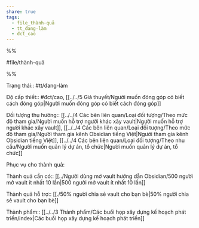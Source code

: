 ```yaml
---  
share: true  
tags:  
  - file_thành-quả  
  - tt_đang-làm  
  - đct_cao  
---  
```

  
%%  
#file/thành-quả  
%%  
Trạng thái:: #tt/đang-làm  
Độ cấp thiết:: #đct/cao, [[../../5 Giả thuyết/Người muốn đóng góp có biết cách đóng góp|Người muốn đóng góp có biết cách đóng góp]]  
Đối tượng thụ hưởng:: [[../../4 Các bên liên quan/Loại đối tượng/Theo mức độ tham gia/Người muốn hỗ trợ người khác xây vault|Người muốn hỗ trợ người khác xây vault]], [[../../4 Các bên liên quan/Loại đối tượng/Theo mức độ tham gia/Người tham gia kênh Obsidian tiếng Việt|Người tham gia kênh Obsidian tiếng Việt]], [[../../4 Các bên liên quan/Loại đối tượng/Theo nhu cầu/Người muốn quản lý dự án, tổ chức|Người muốn quản lý dự án, tổ chức]]  
  
Phục vụ cho thành quả:  
  
Thành quả cần có:: [[../Người dùng mở vault hướng dẫn Obsidian/500 người mở vault ít nhất 10 lần|500 người mở vault ít nhất 10 lần]]  
Thành quả hỗ trợ:: [[./50% người chia sẻ vault cho bạn bè|50% người chia sẻ vault cho bạn bè]]  
  
  
Thành phẩm:: [[../../3 Thành phẩm/Các buổi họp xây dựng kế hoạch phát triển/index|Các buổi họp xây dựng kế hoạch phát triển]]  

